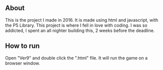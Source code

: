 ## About
This is the project I made in 2016. It is made using html and javascript, with the P5 Library.
This project is where I fell in love with coding. I was so addicted, I spent an all nighter building this, 2 weeks before the deadline.

## How to run
Open "Ver9" and double click the ".html" file. It will run the game on a browser window.
